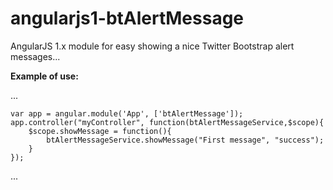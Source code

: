 # angularjs1-btAlertMessage
AngularJS 1.x module for easy showing a nice Twitter Bootstrap alert messages...

**Example of use:**

...
 
	var app = angular.module('App', ['btAlertMessage']);
	app.controller("myController", function(btAlertMessageService,$scope){
		$scope.showMessage = function(){
			btAlertMessageService.showMessage("First message", "success");
		}
	});

...
